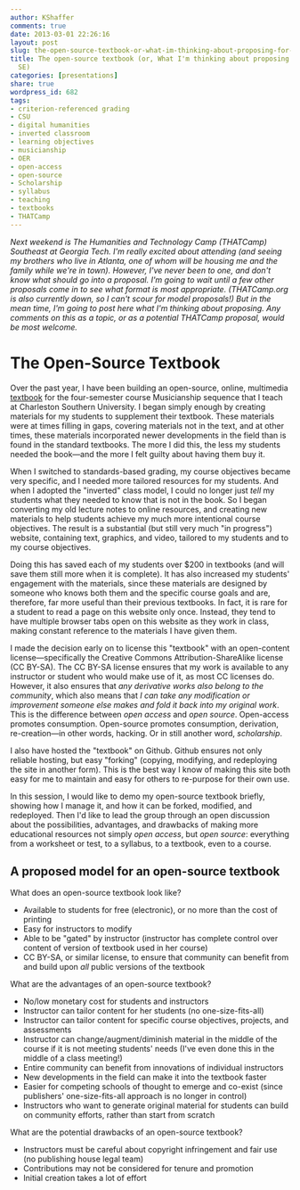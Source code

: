 ```yaml
---
author: KShaffer
comments: true
date: 2013-03-01 22:26:16
layout: post
slug: the-open-source-textbook-or-what-im-thinking-about-proposing-for-thatcamp-se
title: The open-source textbook (or, What I'm thinking about proposing for THATCamp
  SE)
categories: [presentations]
share: true
wordpress_id: 682
tags:
- criterion-referenced grading
- CSU
- digital humanities
- inverted classroom
- learning objectives
- musicianship
- OER
- open-access
- open-source
- Scholarship
- syllabus
- teaching
- textbooks
- THATCamp
---
```


_Next weekend is The Humanities and Technology Camp (THATCamp) Southeast at Georgia Tech. I'm really excited about attending (and seeing my brothers who live in Atlanta, one of whom will be housing me and the family while we're in town). However, I've never been to one, and don't know what should go into a proposal. I'm going to wait until a few other proposals come in to see what format is most appropriate. (THATCamp.org is also currently down, so I can't scour for model proposals!) But in the mean time, I'm going to post here what I'm thinking about proposing. Any comments on this as a topic, or as a potential THATCamp proposal, would be most welcome._



# The Open-Source Textbook





Over the past year, I have been building an open-source, online, multimedia [textbook](http://kshaffer.github.com/musicianshipResources) for the four-semester course Musicianship sequence that I teach at Charleston Southern University. I began simply enough by creating materials for my students to supplement their textbook. These materials were at times filling in gaps, covering materials not in the text, and at other times, these materials incorporated newer developments in the field than is found in the standard textbooks. The more I did this, the less my students needed the book—and the more I felt guilty about having them buy it.





When I switched to standards-based grading, my course objectives became very specific, and I needed more tailored resources for my students. And when I adopted the "inverted" class model, I could no longer just _tell_ my students what they needed to know that is not in the book. So I began converting my old lecture notes to online resources, and creating new materials to help students achieve my much more intentional course objectives. The result is a substantial (but still very much "in progress") website, containing text, graphics, and video, tailored to my students and to my course objectives.





Doing this has saved each of my students over $200 in textbooks (and will save them still more when it is complete). It has also increased my students' engagement with the materials, since these materials are designed by someone who knows both them and the specific course goals and are, therefore, far more useful than their previous textbooks. In fact, it is rare for a student to read a page on this website only once. Instead, they tend to have multiple browser tabs open on this website as they work in class, making constant reference to the materials I have given them.





I made the decision early on to license this "textbook" with an open-content license—specifically the Creative Commons Attribution-ShareAlike license (CC BY-SA). The CC BY-SA license ensures that my work is available to any instructor or student who would make use of it, as most CC licenses do. However, it also ensures that _any derivative works also belong to the community_, which also means that _I can take any modification or improvement someone else makes and fold it back into my original work_. This is the difference between _open access_ and _open source_. Open-access promotes consumption. Open-source promotes consumption, derivation, re-creation—in other words, hacking. Or in still another word, _scholarship_.





I also have hosted the "textbook" on Github. Github ensures not only reliable hosting, but easy "forking" (copying, modifying, and redeploying the site in another form). This is the best way I know of making this site both easy for me to maintain and easy for others to re-purpose for their own use.





In this session, I would like to demo my open-source textbook briefly, showing how I manage it, and how it can be forked, modified, and redeployed. Then I'd like to lead the group through an open discussion about the possibilities, advantages, and drawbacks of making more educational resources not simply _open access_, but _open source_: everything from a worksheet or test, to a syllabus, to a textbook, even to a course.





## A proposed model for an open-source textbook





What does an open-source textbook look like?

  * Available to students for free (electronic), or no more than the cost of printing  
  * Easy for instructors to modify  
  * Able to be "gated" by instructor (instructor has complete control over content of version of textbook used in her course)  
  * CC BY-SA, or similar license, to ensure that community can benefit from and build upon _all_ public versions of the textbook

What are the advantages of an open-source textbook?

  * No/low monetary cost for students and instructors  
  * Instructor can tailor content for her students (no one-size-fits-all)  
  * Instructor can tailor content for specific course objectives, projects, and assessments  
  * Instructor can change/augment/diminish material in the middle of the course if it is not meeting students' needs (I've even done this in the middle of a class meeting!)  
  * Entire community can benefit from innovations of individual instructors  
  * New developments in the field can make it into the textbook faster  
  * Easier for competing schools of thought to emerge and co-exist (since publishers' one-size-fits-all approach is no longer in control)  
  * Instructors who want to generate original material for students can build on community efforts, rather than start from scratch





What are the potential drawbacks of an open-source textbook?







  * Instructors must be careful about copyright infringement and fair use (no publishing house legal team)  
  * Contributions may not be considered for tenure and promotion  
  * Initial creation takes a lot of effort
